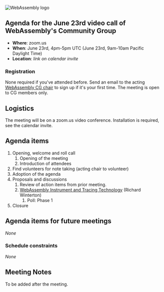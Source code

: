 ![WebAssembly logo](/images/WebAssembly.png)

## Agenda for the June 23rd video call of WebAssembly's Community Group

- **Where**: zoom.us
- **When**: June 23rd, 4pm-5pm UTC (June 23rd, 9am-10am Pacific Daylight Time)
- **Location**: *link on calendar invite*

### Registration

None required if you've attended before. Send an email to the acting [WebAssembly CG chair](mailto:webassembly-cg-chair@chromium.org)
to sign up if it's your first time. The meeting is open to CG members only.

## Logistics

The meeting will be on a zoom.us video conference.
Installation is required, see the calendar invite.

## Agenda items

1. Opening, welcome and roll call
    1. Opening of the meeting
    1. Introduction of attendees
1. Find volunteers for note taking (acting chair to volunteer)
1. Adoption of the agenda
1. Proposals and discussions
    1. Review of action items from prior meeting.
    1. [WebAssembly Instrument and Tracing Technology](https://github.com/WebAssembly/design/issues/1344) (Richard Winterton)
       1. Poll: Phase 1
1. Closure

## Agenda items for future meetings

*None*

### Schedule constraints

*None*

## Meeting Notes
To be added after the meeting.
